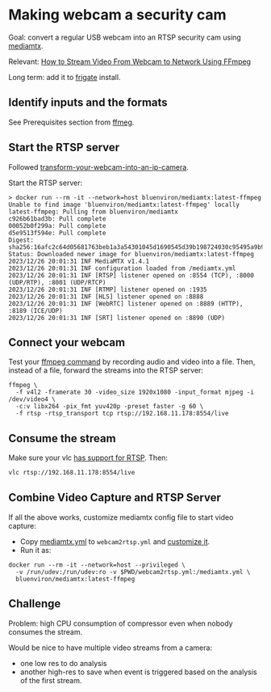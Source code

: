 # Making webcam a security cam

Goal: convert a regular USB webcam into an RTSP security cam using
[mediamtx](https://github.com/bluenviron/mediamtx).

Relevant:
[How to Stream Video From Webcam to Network Using FFmpeg](https://www.baeldung.com/linux/ffmpeg-webcam-stream-video)


Long term: add it to [frigate](https://frigate.video/) install.

## Identify inputs and the formats

See Prerequisites section from [ffmeg](ffmpeg.html).

## Start the RTSP server

Followed
[transform-your-webcam-into-an-ip-camera](https://medium.com/@timothydmoody/transform-your-webcam-into-an-ip-camera-for-frigate-8cf50fd749e9).

Start the RTSP server:

```
> docker run --rm -it --network=host bluenviron/mediamtx:latest-ffmpeg
Unable to find image 'bluenviron/mediamtx:latest-ffmpeg' locally
latest-ffmpeg: Pulling from bluenviron/mediamtx
c926b61bad3b: Pull complete
00052b0f299a: Pull complete
d5e9513f594e: Pull complete
Digest: sha256:16afc2c64d05681763beb1a3a54301045d1690545d39b198724030c95495a9b9
Status: Downloaded newer image for bluenviron/mediamtx:latest-ffmpeg
2023/12/26 20:01:31 INF MediaMTX v1.4.1
2023/12/26 20:01:31 INF configuration loaded from /mediamtx.yml
2023/12/26 20:01:31 INF [RTSP] listener opened on :8554 (TCP), :8000 (UDP/RTP), :8001 (UDP/RTCP)
2023/12/26 20:01:31 INF [RTMP] listener opened on :1935
2023/12/26 20:01:31 INF [HLS] listener opened on :8888
2023/12/26 20:01:31 INF [WebRTC] listener opened on :8889 (HTTP), :8189 (ICE/UDP)
2023/12/26 20:01:31 INF [SRT] listener opened on :8890 (UDP)
```

## Connect your webcam

Test your [ffmpeg command](ffmpeg.html) by recording audio and video into a file.
Then, instead of a file, forward the streams into the RTSP server:

```
ffmpeg \
  -f v4l2 -framerate 30 -video_size 1920x1080 -input_format mjpeg -i /dev/video4 \
  -c:v libx264 -pix_fmt yuv420p -preset faster -g 60 \
  -f rtsp -rtsp_transport tcp rtsp://192.168.11.178:8554/live
```

## Consume the stream

Make sure your vlc [has support for RTSP](vlc.html).  Then:

```sh
vlc rtsp://192.168.11.178:8554/live
```

## Combine Video Capture and RTSP Server

If all the above works, customize mediamtx config file to start video capture:

* Copy
[mediamtx.yml](https://github.com/bluenviron/mediamtx/blob/main/mediamtx.yml)
to `webcam2rtsp.yml` and [customize it](./webcam2rtsp.yml).
* Run it as:

```
docker run --rm -it --network=host --privileged \
  -v /run/udev:/run/udev:ro -v $PWD/webcam2rtsp.yml:/mediamtx.yml \
  bluenviron/mediamtx:latest-ffmpeg
```

## Challenge

Problem: high CPU consumption of compressor even when nobody consumes the
stream.

Would be nice to have multiple video streams from a camera:

* one low res to do analysis
* another high-res to save when event is triggered based on the analysis of the
first stream.
